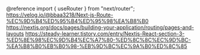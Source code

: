 @reference
  import { useRouter } from "next/router";
  https://velog.io/@bbaa3218/Next-js-Route-%EC%9D%B4%ED%95%B4%ED%95%98%EA%B8%B0
  https://nextjs.org/docs/pages/building-your-application/routing/pages-and-layouts
  https://steady-learner.tistory.com/entry/Nextjs-React-section-3-%ED%8E%98%EC%9D%B4%EC%A7%80-%ED%8C%8C%EC%9D%BC-%EA%B8%B0%EB%B0%98-%EB%9D%BC%EC%9A%B0%ED%8C%85